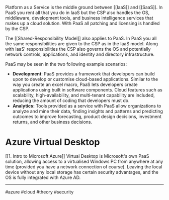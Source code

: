 Platform as a Service is the middle ground between [[IaaS]] and [[SaaS]]. In PaaS you rent all that you do in IaaS but the CSP also handles the OS, middleware, development tools, and business intelligence services that makes up a cloud solution. With PaaS all patching and licensing is handled by the CSP.

The [[Shared-Responsibility Model]] also applies to PaaS. In PaaS you all the same responsibilities are given to the CSP as in the IaaS model. Along with IaaS' responsibilities the CSP also governs the OS and potentially network controls, applications, and identity and directory infrastructure.

PaaS may be seen in the two following example scenarios:
- **Development**: PaaS provides a framework that developers can build upon to develop or customise cloud-based applications. Similar to the way you create an excel macro, PaaS lets developers create applications using built in software components. Cloud features such as scalability, high-availability, and multi-tenant capability are included, reducing the amount of coding that developers must do.
- **Analytics:** Tools provided as a service with PaaS allow organizations to analyze and mine their data, finding insights and patterns and predicting outcomes to improve forecasting, product design decisions, investment returns, and other business decisions.

# Azure Virtual Desktop
[[1. Intro to Microsoft Azure]] Virtual Desktop is Microsoft's own PaaS solution, allowing access to a virtualised Windows PC from anywhere at any time (provided you have a network connection of course). Leaving the local device without any local storage has certain security advantages, and the OS is fully integrated with Azure AD.

--- 
#azure #cloud #theory #security 